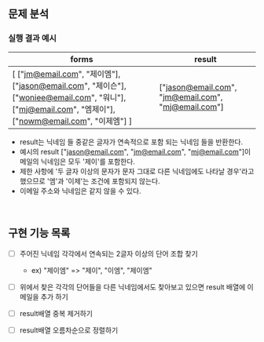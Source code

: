 


## 문제 분석


### 실행 결과 예시


| forms | result |
| --- | --- |
| [ ["jm@email.com", "제이엠"], ["jason@email.com", "제이슨"], ["woniee@email.com", "워니"], ["mj@email.com", "엠제이"], ["nowm@email.com", "이제엠"] ] | ["jason@email.com", "jm@email.com", "mj@email.com"] |



- result는 닉네임 들 중같은 글자가 연속적으로 포함 되는 닉네임 들을 반환한다.
- 예시의 result ["jason@email.com", "jm@email.com", "mj@email.com"]이메일의 닉네임은 모두 '제이'를 포함한다.
- 제한 사항에 '두 글자 이상의 문자가 문자 그대로 다른 닉네임에도 나타날 경우'라고 했으므로 '엠'과 '이제'는 조건에 포함되지 않는다.
- 이메일 주소와 닉네임은 같지 않을 수 있다.

 </br>

## 구현 기능 목록


+ [ ] 주어진 닉네임 각각에서 연속되는 2글자 이상의 단어 조합 찾기
  - ex) "제이엠" => "제이", "이엠", "제이엠"

+ [ ] 위에서 찾은 각각의 단어들을 다른 닉네임에서도 찾아보고 있으면 result 배열에 이메일을 추가 하기
+ [ ] result배열 중복 제거하기
+ [ ] result배열 오름차순으로 정렬하기